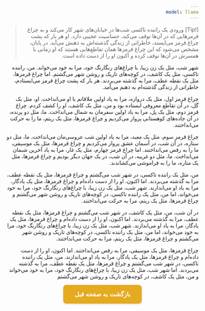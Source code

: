 ```yaml
---
model: llama
---
```


> [!Tip] ورودی
> یک راننده تاکسی شب‌ها در خیابان‌های شهر کار می‌کند و به چراغ قرمزهایی که در آن‌ها توقف می‌کند، حساسیت عجیبی دارد. او هر بار که پشت چراغ قرمز می‌ایستد، خاطراتی از زندگی گذشته‌اش به ذهنش می‌آید. در پایان، مشخص می‌شود که این چراغ قرمزها همان تقاطع‌هایی هستند که او زمانی با همسرش در آن‌ها توقف کرده و اکنون او را از دست داده است.

شهر شب، مثل یک زن زیبا، با چراغ‌های رنگارنگ خود، مرا به خود می‌خواند. من، راننده تاکسی، مثل یک کاشف، در کوچه‌های تاریک و روشن شهر می‌گشتم. اما چراغ قرمزها، مثل یک نقطه عطف، مرا به گذشته می‌بردند. هر بار که پشت چراغ قرمز می‌ایستادم، خاطراتی از زندگی گذشته‌ام به ذهنم می‌آمد.

چراغ قرمز اول، مثل یک دروازه، مرا به یاد اولین ملاقاتم با او می‌انداخت. او، مثل یک گل، در آن تقاطع معروفی ایستاده بود و من، مثل یک کاشف، او را کشف کردم. چراغ قرمز دوم، مثل یک پل، مرا به یاد اولین سفرمان به شمال می‌انداخت. ما، مثل دو پرنده، در آن جاده‌های کوهستانی پرواز می‌کردیم و چراغ قرمزها، مثل یک ریتم، ما را به حرکت می‌انداختند.

چراغ قرمز سوم، مثل یک معبد، مرا به یاد اولین شب عروسی‌مان می‌انداخت. ما، مثل دو ستاره، در آن شب، در آسمان عشق پرواز می‌کردیم و چراغ قرمزها، مثل یک موسیقی، ما را به رقص می‌انداختند. اما چراغ قرمز چهارم، مثل یک غار، مرا به یاد آخرین شبمان می‌انداخت. ما، مثل دو غریبه، در آن شب، در یک جهان دیگر بودیم و چراغ قرمزها، مثل یک مناره، ما را به فراموشی می‌کشاندند.

من، مثل یک راننده تاکسی، در شهر شب می‌گشتم و چراغ قرمزها، مثل یک نقطه عطف، مرا به گذشته می‌بردند. اما اکنون، او را از دست داده‌ام و چراغ قرمزها، مثل یک یادگار، مرا به یاد او می‌اندازند. شهر شب، مثل یک زن زیبا، با چراغ‌های رنگارنگ خود، مرا به خود می‌خواند، اما من، مثل یک راننده تاکسی، در کوچه‌های تاریک و روشن شهر می‌گشتم و چراغ قرمزها، مثل یک ریتم، مرا به حرکت می‌انداختند.

در آن شب، من، مثل یک کاشف، در شهر شب می‌گشتم و چراغ قرمزها، مثل یک نقطه عطف، مرا به گذشته می‌بردند. اما اکنون، او را از دست داده‌ام و چراغ قرمزها، مثل یک یادگار، مرا به یاد او می‌اندازند. شهر شب، مثل یک زن زیبا، با چراغ‌های رنگارنگ خود، مرا به خود می‌خواند، اما من، مثل یک راننده تاکسی، در کوچه‌های تاریک و روشن شهر می‌گشتم و چراغ قرمزها، مثل یک ریتم، مرا به حرکت می‌انداختند.

چراغ قرمزها، مثل یک موسیقی، مرا به رقص می‌انداختند. اما اکنون، او را از دست داده‌ام و چراغ قرمزها، مثل یک یادگار، مرا به یاد او می‌اندازند. من، مثل یک راننده تاکسی، در شهر شب می‌گشتم و چراغ قرمزها، مثل یک نقطه عطف، مرا به گذشته می‌بردند. اما شهر شب، مثل یک زن زیبا، با چراغ‌های رنگارنگ خود، مرا به خود می‌خواند و من، مثل یک کاشف، در کوچه‌های تاریک و روشن شهر می‌گشتم


<html dir="rtl" lang="fa"><head> <meta charset="UTF-8"> <style> .back-button { display: inline-block; padding: 15px 30px; background-color: rgb(229, 170, 31); color: white; text-decoration: none; border-radius: 8px; font-family: 'Vazirmatn', Tahoma, Geneva, Verdana, sans-serif; font-weight: bold; font-size: 16px; border: none; cursor: pointer; transition: background-color 0.3s ease; box-shadow: 0 2px 5px rgba(0,0,0,0.1); } .back-button:hover { background-color: rgb(205, 150, 25); box-shadow: 0 3px 8px rgba(0,0,0,0.2); } .button-container { display: flex; justify-content: center; align-items: center;} </style></head><body> <div class="button-container"> <button class="back-button" onclick="window.history.back()" aria-label="بازگشت به صفحه قبل"> بازگشت به صفحه قبل </button> </div></body></html>